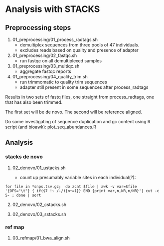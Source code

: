 # Analysis with STACKS

## Preprocessing steps
1. 01_preprocessing/01_process_radtags.sh
	- demultiplex sequences from three pools of 47 individuals. 
	- excludes reads based on quality and presence of adapter
2. 01_preprocessing/02_fastqc.sh
	- run fastqc on all demultiplexed samples
3. 01_preprocessing/03_multiqc.sh
	- aggregate fastqc reports
4. 01_preprocessing/04_quality_trim.sh
	- run trimmomatic to quality trim sequences
	- adapter still present in some sequences after process_radtags

Results in two sets of fastq files, one straight from process_radtags, one that has also been trimmed. 

The first set will be de novo. The second will be reference aligned. 

Do some investigating of sequence duplication and gc content using R script (and bioawk): plot_seq_abundances.R



## Analysis

### stacks de novo

01. 02_denovo/01_ustacks.sh

	- count up presumably variable sites in each individual(?):

```
for file in *snps.tsv.gz;  do zcat $file | awk -v var=$file '{OFS="\t"} { if($7 !~ /-/){n+=1}} END {print var,n,NR,n/NR}'| cut -c 5- ; done | sort
```

02. 02_denovo/02_cstacks.sh

03. 02_denovo/03_sstacks.sh

### ref map

01. 03_refmap/01_bwa_align.sh